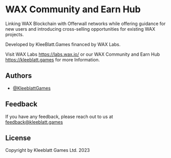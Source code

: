 # WAX Community and Earn Hub

Linking WAX Blockchain with Offerwall networks while offering guidance for new users and introducing cross-selling opportunities for existing WAX projects. 

Developed by KleeBlatt.Games financed by WAX Labs.  

Visit WAX Labs  https://labs.wax.io/ or our WAX Community and Earn Hub https://kleeblatt.games for more Information.


## Authors

- [@KleeblattGames](https://github.com/KleeblattGames)


## Feedback

If you have any feedback, please reach out to us at feedback@kleeblatt.games


## License

Copyright by Kleeblatt Games Ltd. 2023
